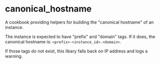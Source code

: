 # canonical_hostname

A cookbook providing helpers for building the "canonical hostname" of an
instance.

The instance is expected to have "prefix" and "domain" tags.  If it does, the
canonical hostname is: `<prefix>-<instance_id>.<domain>`.

If those tags do not exist, this libary falls back on IP address and logs a
warning.
